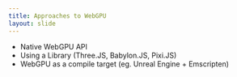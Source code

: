 ```yaml
---
title: Approaches to WebGPU
layout: slide
---
```

- Native WebGPU API
- Using a Library (Three.JS, Babylon.JS, Pixi.JS)
- WebGPU as a compile target (eg. Unreal Engine + Emscripten)

